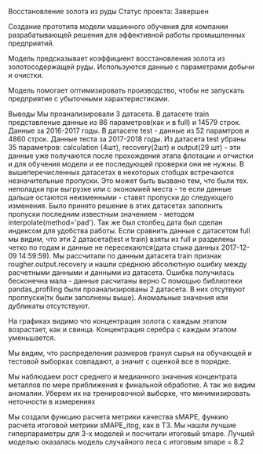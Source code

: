 Восстановление золота из руды
Статус проекта: Завершен

Создание прототипа модели машинного обучения для компании разрабатывающей решения для эффективной работы промышленных предприятий.

Модель предсказывает коэффициент восстановления золота из золотосодержащей руды. Используются данные с параметрами добычи и очистки.

Модель помогает оптимизировать производство, чтобы не запускать предприятие с убыточными характеристиками.


Выводы
Мы проанализировали 3 датасета. В датасете train представленые данные из 86 параметров(как и в full) и 14579 строк. Данные за 2016-2017 годы. В датасете test - данные из 52 парамтров и 4860 строк. Данные теста за 2017-2018 годы. Из датасета test убраны 35 параметров: calculation (4шт), recovery(2шт) и output(29 шт) - эти данные уже получаются после прохождения этапа флотации и отчистки и для обучения модели и ее последующей проверки они не нужны. В вышеперечисленных датасетах в некоторых стобцах встречаются незначительные пропуски. Это может быть вызвано тем, что были тех. неполадки при выгрузке или с экономией места - те если данные дальше остаются неизменными - ставят пропуски до следующего изменения. Было принято решение в этих датасетах заполнить пропуски последним известным значением - методом interpolate(method='pad'). Так же был столбец дата был сделан индексом для удобства работы. Если сравнить данные с датасетом full мы видим, что эти 2 датасета(test и train) взяты из full и разделены четко по годам и данные не пересекаются(дата стыка данных 2017-12-09 14:59:59). Мы рассчитали по данным датасета train признак rougher.output.recovery и нашли среднюю абсолютную ошибку между расчетными данными и данными из датасета. Ошибка получилась бесконечна мала - данные расчитаны верно С помощью библиотеки pandas_profiling были проанализированы 2 датасета. В них отсутвуют проппуски(тк были заполнены выше). Аномальные значения или дубликаты отсутствуют.

На графиках видимо что концентрация золота с каждым этапом возрастает, как и свинца. Концентрация серебра с каждым этапом уменьшается.

Мы видим, что распределения размеров гранул сырья на обучающей и тестовой выборках совпадают, а значит с оценкой все в порядке.

Мы наблюдаем рост среднего и медианного значения концентрата металлов по мере приближения к финальной обработке. А так же видим аномалии. Уберем их на тренировочной выборке, что минимизировать неточности в измерениях

Мы создали функцию расчета метрики качества sMAPE, функию расчета итоговой метрики sMAPE_itog, как в ТЗ. Мы нашли лучшие гиперпараметры для 3-х моделей и посчитали итоговый smape. Лучшей моделью оказалась модель случайного леса с итоговым smape = 8.2